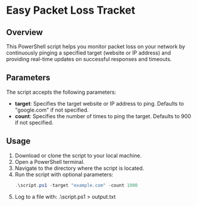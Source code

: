 # Easy Packet Loss Tracket

## Overview
This PowerShell script helps you monitor packet loss on your network by continuously pinging a specified target (website or IP address) and providing real-time updates on successful responses and timeouts.

## Parameters
The script accepts the following parameters:

- **target**: Specifies the target website or IP address to ping. Defaults to "google.com" if not specified.
- **count**: Specifies the number of times to ping the target. Defaults to 900 if not specified.

## Usage
1. Download or clone the script to your local machine.
2. Open a PowerShell terminal.
3. Navigate to the directory where the script is located.
4. Run the script with optional parameters:
   ```powershell
   .\script.ps1 -target "example.com" -count 1000
5. Log to a file with:
.\script.ps1 > output.txt